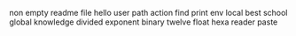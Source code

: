 non empty readme file
hello user
path action
find
print env
local
best school
global
knowledge
divided
exponent
binary
twelve
float
hexa
reader
paste
